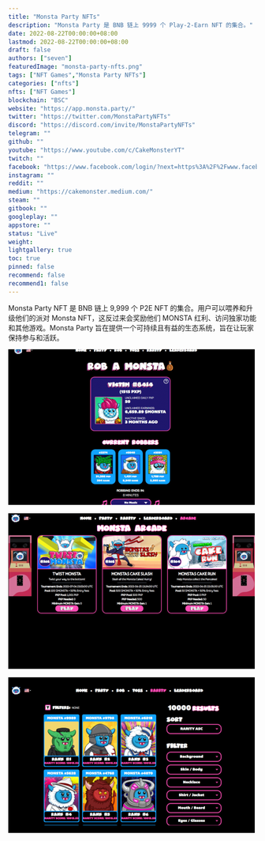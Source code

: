 ```yaml
---
title: "Monsta Party NFTs"
description: "Monsta Party 是 BNB 链上 9999 个 Play-2-Earn NFT 的集合。"
date: 2022-08-22T00:00:00+08:00
lastmod: 2022-08-22T00:00:00+08:00
draft: false
authors: ["seven"]
featuredImage: "monsta-party-nfts.png"
tags: ["NFT Games","Monsta Party NFTs"]
categories: ["nfts"]
nfts: ["NFT Games"]
blockchain: "BSC"
website: "https://app.monsta.party/"
twitter: "https://twitter.com/MonstaPartyNFTs"
discord: "https://discord.com/invite/MonstaPartyNFTs"
telegram: ""
github: ""
youtube: "https://www.youtube.com/c/CakeMonsterYT"
twitch: ""
facebook: "https://www.facebook.com/login/?next=https%3A%2F%2Fwww.facebook.com%2FMonstaPartyNFTs"
instagram: ""
reddit: ""
medium: "https://cakemonster.medium.com/"
steam: ""
gitbook: ""
googleplay: ""
appstore: ""
status: "Live"
weight: 
lightgallery: true
toc: true
pinned: false
recommend: false
recommend1: false
---
```

Monsta Party NFT 是 BNB 链上 9,999 个 P2E NFT 的集合。用户可以喂养和升级他们的派对 Monsta NFT，这反过来会奖励他们 MONSTA 红利、访问独家功能和其他游戏。Monsta Party 旨在提供一个可持续且有益的生态系统，旨在让玩家保持参与和活跃。

![1](1661155184655.jpg)

![2](1661155197286.jpg)

![3](1661155205790.jpg)
